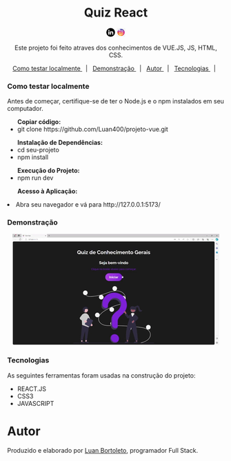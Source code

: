 <h1 align="center">Quiz React</h1>
<p  align='center'> 
 <a href= 'https://www.linkedin.com/in/luan-bortoleto-590490234/'>
 <img alt='Luan Bortoleto [Linkedin]' src='/iconlinke.jpg' width=20px></a>
  <a href='https://www.instagram.com/luanbortoleto/'><img alt='Luan Bortoleto [Instagram]' src='/iconinsta.jpg' width=20px></a>
  </p>
  
  <p align="center"> Este projeto foi feito atraves dos conhecimentos de VUE.JS, JS, HTML, CSS.
 </p>
 
 <p align='center'>
  <a href= '#sobre'> Como testar localmente </a> &nbsp;&nbsp;|&nbsp;&nbsp;
 <a href= '#demonstração'> Demonstração </a> &nbsp;&nbsp;|&nbsp;&nbsp;
 <a href= '#autor'> Autor </a> &nbsp;&nbsp;|&nbsp;&nbsp;
 <a href= '#tecnologias'> Tecnologias </a> &nbsp;&nbsp;|&nbsp;&nbsp;
 </p>
 
 
 ### Como testar localmente
 
 Antes de começar, certifique-se de ter o Node.js e o npm instalados em seu computador.

 <div>
<ul> <b>Copiar código:</b>
 <li>git clone https://github.com/Luan400/projeto-vue.git </li>
 </ul>
<ul><b>Instalação de Dependências:</b>
<li>cd seu-projeto</li>
<li>npm install</li>
</ul>
<ul><b>Execução do Projeto:</b>
<li>npm run dev</li>
</ul>
<ul><b>Acesso à Aplicação:</b></ul>
<li>Abra seu navegador e vá para http://127.0.0.1:5173/
</ul>
</div>

 ### Demonstração
 
<p align='center'> <img src= '/giphy.gif'</p></p>
 
### Tecnologias

As seguintes ferramentas foram usadas na construção do projeto:

<div>
<ul>
<li>REACT.JS</li>
<li>CSS3</li>
<li>JAVASCRIPT</li>
</ul>
</div>
 
 # Autor 
 <p> Produzido e elaborado por <a href='https://www.instagram.com/luanbortoleto/'>Luan Bortoleto</a>, programador Full Stack.</p>

